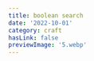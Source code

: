 ```yaml
---
title: boolean search
date: '2022-10-01'
category: craft
hasLink: false
previewImage: '5.webp'
---
```

